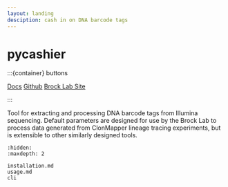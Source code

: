 ```yaml
---
layout: landing
desciption: cash in on DNA barcode tags
---
```


# pycashier

:::{container} buttons

  [Docs](/installation)
  [Github](https://github.com/brocklab/pycashier)
  [Brock Lab Site](https://brocklab.com)

:::

Tool for extracting and processing DNA barcode tags from Illumina sequencing.
Default parameters are designed for use by the Brock Lab to process data generated from ClonMapper lineage tracing experiments, but is extensible to other similarly designed tools.

```{toctree}
:hidden:
:maxdepth: 2

installation.md
usage.md
cli
```

